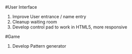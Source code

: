 #User Interface
1. Improve User entrance / name entry
2. Cleanup waiting room
3. Develop control pad to work in HTML5, more responsive

#Game
1. Develop Pattern generator
